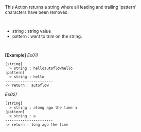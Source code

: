 This Action returns a string where all leading and trailing 'pattern' characters have been removed.

<br/>

- string : string value
- pattern : want to trim on the string.

<br/>

**[Example]**
*Ex01)*
```
[string]
  > string : helloautoflowhello
[pattern]
  > string : hello
----------------------
-> return : autoflow
```
*Ex02)*
```
[string]
  > string : along ago the time a
[pattern]
  > string : a
----------------------
-> return : long ago the time
```
